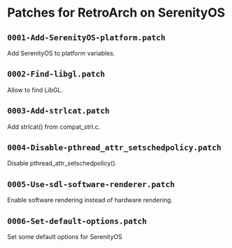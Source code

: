 # Patches for RetroArch on SerenityOS

## `0001-Add-SerenityOS-platform.patch`
Add SerenityOS to platform variables.

## `0002-Find-libgl.patch`
Allow to find LibGL.

## `0003-Add-strlcat.patch`
Add strlcat() from compat_strl.c.

## `0004-Disable-pthread_attr_setschedpolicy.patch`
Disable pthread_attr_setschedpolicy().

## `0005-Use-sdl-software-renderer.patch`
Enable software rendering instead of hardware rendering.

## `0006-Set-default-options.patch`
Set some default options for SerenityOS
